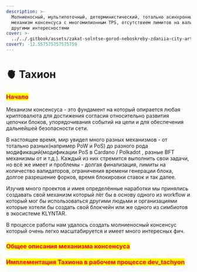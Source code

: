 ```yaml
---
description: >-
  Молниеносный, мультипоточный, детерминистический, тотально асинхронный
  механизм консенсуса с многомилионным TPS, отсутствием лимитов на валидаторов и
  другими интересностями
cover: >-
  ../../.gitbook/assets/zakat-solntse-gorod-neboskreby-zdaniia-city-art-fantastika-2.jpg
coverY: -12.557575757575759
---
```


# 🫀 Тахион

### <mark style="color:red;">**Начало**</mark>

Механизм консенсуса - это фундамент на который опирается любая криптовалюта для достижения согласия относительно развития цепочки блоков, упорядочивания событий на цепи и для обеспечения дальнейшей безопасности сети.

В настоящее время, мир увидел много разных механизмов - от тотально разных(например PoW и PoS) до разного рода модификаций(модификации PoS в Cardano / Polkadot , разные BFT механизмы от и т.д.). Каждый из них стремится выполнить свои задачи, но всё же имеет и проблемы - долгая финализация, лимиты на количество валидаторов, ограничения времени генерации блока, долгое разрешение форков, время блокировки ставок и так далее.

Изучив много проектов и имея определённые наработки мы принялись создавать свой механизм который лёг бы в основу одного из workflow и который мог бы использоваться другими людьми и организациями которые хотели бы создать свой блокчейн или же одного из симбиотов в экосистеме KLYNTAR.

В процессе работы нам удалось создать молниеносный консенсус который очень легко масштабируется и имеет много интересных фич.&#x20;

### <mark style="color:red;">Общее описания механизма консенсуса</mark>

### <mark style="color:red;">Имплементация Тахиона в рабочем процессе dev\_tachyon</mark>
